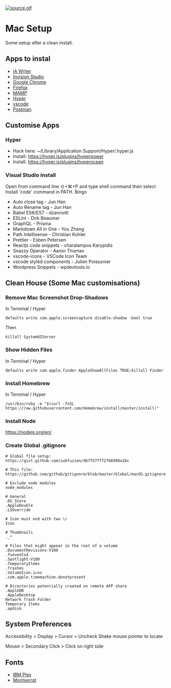 [![source.gif](https://media.giphy.com/media/11ISwbgCxEzMyY/source.gif)](https://github.com/waltercraig/mac-setup)

# Mac Setup
Some setup after a clean install.

## Apps to instal 
* [iA Writer](https://ia.net/writer)
* [Invision Studio](https://www.invisionapp.com/studio)
* [Google Chrome](https://www.google.co.uk/intl/en_uk/chrome/)
* [Firefox](https://www.mozilla.org/en-GB/firefox/new/)
* [MAMP](https://www.mamp.info/en/)
* [Hyper](https://hyper.is/)
* [vscode](https://code.visualstudio.com/)
* [Postman](https://www.postman.com/downloads/)


## Customise Apps

### Hyper
* Hack here: ~/Library/Application Support/Hyper/.hyper.js
* Install: https://hyper.is/plugins/hyperpower
* Install: https://hyper.is/plugins/hyperocean

### Visual Studio install 
Open from command line ⇧+⌘+P and type shell command then select Install 'code' command in PATH. Bingo

* Auto close tag - Jun Han
* Auto Rename tag - Jun Han
* Babel ES6/ES7 - dzannotti 
* ESLint - Dirk Beaumer
* GraphQL - Prisma
* Markdown All in One - You Zhang
* Path Intellisense - Christian Kohler
* Prettier - Esben Petersen
* Reactjs code snippets - charalampos Karypidis
* Snazzy Operator - Aaron Thomas
* vscode-icons - VSCode Icon Team
* vscode styled components - Julien Poissonier 
* Wordpress Snippets - wpdevtools.io

## Clean House (Some Mac customisations) 

### Remove Mac Screenshot Drop-Shadows

In Terminal / Hyper
```
defaults write com.apple.screencapture disable-shadow -bool true
```

Then
```
killall SystemUIServer
```

### Show Hidden Files

In Terminal / Hyper
```
defaults write com.apple.finder AppleShowAllFiles TRUE;killall Finder
```

### Install Homebrew 

In Terminal / Hyper
```
/usr/bin/ruby -e "$(curl -fsSL https://raw.githubusercontent.com/Homebrew/install/master/install)"
```

### Install Node 
https://nodejs.org/en/

### Create Global .gitignore 
```
# Global file setup: https://gist.github.com/subfuzion/db7f57fff2fb6998a16c

# This file: https://github.com/github/gitignore/blob/master/Global/macOS.gitignore

# Exclude node modules 
node_modules

# General
.DS_Store
.AppleDouble
.LSOverride

# Icon must end with two \r
Icon

# Thumbnails
._*

# Files that might appear in the root of a volume
.DocumentRevisions-V100
.fseventsd
.Spotlight-V100
.TemporaryItems
.Trashes
.VolumeIcon.icns
.com.apple.timemachine.donotpresent

# Directories potentially created on remote AFP share
.AppleDB
.AppleDesktop
Network Trash Folder
Temporary Items
.apdisk
```

## System Preferences 
Accessibility > Display > Cursor > Uncheck Shake mouse pointer to locate

Mouse > Secondary Click > Click on right side

## Fonts
* [IBM Plex](https://www.ibm.com/plex/)
* [Montserrat](https://fonts.google.com/specimen/Montserrat)
